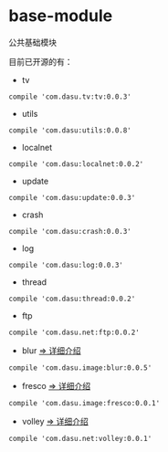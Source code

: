 # base-module
公共基础模块  

目前已开源的有：  

- tv

```  
compile 'com.dasu.tv:tv:0.0.3'
```

- utils

```  
compile 'com.dasu:utils:0.0.8'
```

- localnet

```
compile 'com.dasu:localnet:0.0.2'
```

- update

```
compile 'com.dasu:update:0.0.3'
```

- crash

```
compile 'com.dasu:crash:0.0.3'
```

- log

```
compile 'com.dasu:log:0.0.3'
```

- thread

```
compile 'com.dasu:thread:0.0.2'
```

- ftp

```
compile 'com.dasu.net:ftp:0.0.2'
```

- blur [=> 详细介绍](./blur/README.md)

```
compile 'com.dasu.image:blur:0.0.5'
```

- fresco [=> 详细介绍](./fresco/README.md)

```
compile 'com.dasu.image:fresco:0.0.1'
```

- volley [=> 详细介绍](./volley/README.md)

```
compile 'com.dasu.net:volley:0.0.1'
```
